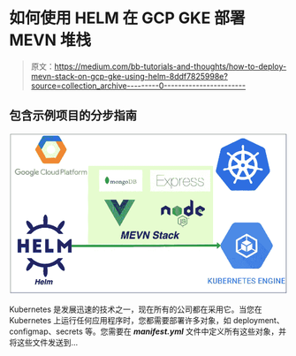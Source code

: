# 如何使用 HELM 在 GCP GKE 部署 MEVN 堆栈

> 原文：<https://medium.com/bb-tutorials-and-thoughts/how-to-deploy-mevn-stack-on-gcp-gke-using-helm-8ddf7825998e?source=collection_archive---------0----------------------->

## 包含示例项目的分步指南

![](img/5c2debe1eb80df09ac58eac9a7141245.png)

Kubernetes 是发展迅速的技术之一，现在所有的公司都在采用它。当您在 Kubernetes 上运行任何应用程序时，您都需要部署许多对象，如 deployment、configmap、secrets 等。您需要在 ***manifest.yml*** 文件中定义所有这些对象，并将这些文件发送到…